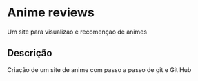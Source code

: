 # Anime reviews # 
Um site para visualizao e recomençao de animes
## Descrição ##
Criação de um site de anime com passo a passo de git e Git Hub

